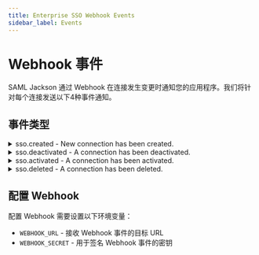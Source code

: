 ```yaml
---
title: Enterprise SSO Webhook Events
sidebar_label: Events
---
```


# Webhook 事件

SAML Jackson 通过 Webhook 在连接发生变更时通知您的应用程序。我们将针对每个连接发送以下4种事件通知。

## 事件类型

<details>
<summary>
  sso.created - New connection has been created.
</summary>
<p>

```json
{
  "event": "sso.created",
  "tenant": "boxyhq",
  "product": "demo",
  "data": {
    "name": "SSO Connection",
    "description": "SSO Connection for BoxyHQ",
    "clientID": "326991705d478f0178fc2b49e35cd166dc771061",
    "clientSecret": "15b2db91b2ba4c848b68148f108035e7138d69104d99de89",
    "provider": "saml.example.com",
    "friendlyProviderName": null
  }
}
```

</p>
</details>

<details>
<summary>
  sso.deactivated - A connection has been deactivated.
</summary>
<p>

```json
{
  "event": "sso.deactivated",
  "tenant": "boxyhq",
  "product": "demo",
  "data": {
    "name": "SSO Connection",
    "description": "SSO Connection for BoxyHQ",
    "clientID": "326991705d478f0178fc2b49e35cd166dc771061",
    "clientSecret": "15b2db91b2ba4c848b68148f108035e7138d69104d99de89",
    "provider": "saml.example.com",
    "friendlyProviderName": null
  }
}
```

</p>
</details>

<details>
<summary>
  sso.activated - A connection has been activated.
</summary>
<p>

```json
{
  "event": "sso.activated",
  "tenant": "boxyhq",
  "product": "demo",
  "data": {
    "name": "SSO Connection",
    "description": "SSO Connection for BoxyHQ",
    "clientID": "326991705d478f0178fc2b49e35cd166dc771061",
    "clientSecret": "15b2db91b2ba4c848b68148f108035e7138d69104d99de89",
    "provider": "saml.example.com",
    "friendlyProviderName": null
  }
}
```

</p>
</details>

<details>
<summary>
  sso.deleted - A connection has been deleted.
</summary>
<p>

```json
{
  "event": "sso.deleted",
  "tenant": "boxyhq",
  "product": "demo",
  "data": {
    "name": "SSO Connection",
    "description": "SSO Connection for BoxyHQ",
    "clientID": "326991705d478f0178fc2b49e35cd166dc771061",
    "clientSecret": "15b2db91b2ba4c848b68148f108035e7138d69104d99de89",
    "provider": "saml.example.com",
    "friendlyProviderName": null
  }
}
```

</p>
</details>

## 配置 Webhook

配置 Webhook 需要设置以下环境变量：

- `WEBHOOK_URL` - 接收 Webhook 事件的目标 URL
- `WEBHOOK_SECRET` - 用于签名 Webhook 事件的密钥